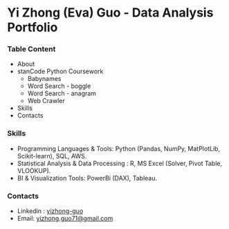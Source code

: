 # Yi Zhong (Eva) Guo - Data Analysis Portfolio 

### Table Content
* About
* stanCode Python Coursework
    * Babynames
    * Word Search - boggle
    * Word Search - anagram
    * Web Crawler
* Skills
* Contacts


### Skills
* Programming Languages & Tools: Python (Pandas, NumPy, MatPlotLib, Scikit-learn), SQL, AWS.
* Statistical Analysis & Data Processing : R, MS Excel (Solver, Pivot Table, VLOOKUP).
* BI & Visualization Tools: PowerBi (DAX), Tableau.

### Contacts
* Linkedin : [yizhong-guo](https://www.linkedin.com/in/yi-zhong-guo-4b36b3182/)
* Email: yizhong.guo71@gmail.com
